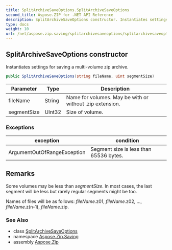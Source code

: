```yaml
---
title: SplitArchiveSaveOptions.SplitArchiveSaveOptions
second_title: Aspose.ZIP for .NET API Reference
description: SplitArchiveSaveOptions constructor. Instantiates settings for saving a multivolume zip archive
type: docs
weight: 10
url: /net/aspose.zip.saving/splitarchivesaveoptions/splitarchivesaveoptions/
---
```

## SplitArchiveSaveOptions constructor

Instantiates settings for saving a multi-volume zip archive.

```csharp
public SplitArchiveSaveOptions(string fileName, uint segmentSize)
```

| Parameter | Type | Description |
| --- | --- | --- |
| fileName | String | Name for volumes. May be with or without .zip extension. |
| segmentSize | UInt32 | Size of volume. |

### Exceptions

| exception | condition |
| --- | --- |
| ArgumentOutOfRangeException | Segment size is less than 65536 bytes. |

## Remarks

Some volumes may be less than *segmentSize*. In most cases, the last segment will be less but rarely regular segments might be too.

Names of files will be as follows: *fileName*.z01, *fileName*.z02, ..., *fileName*.z(n-1), *fileName*.zip.

### See Also

* class [SplitArchiveSaveOptions](../)
* namespace [Aspose.Zip.Saving](../../splitarchivesaveoptions/)
* assembly [Aspose.Zip](../../../)


